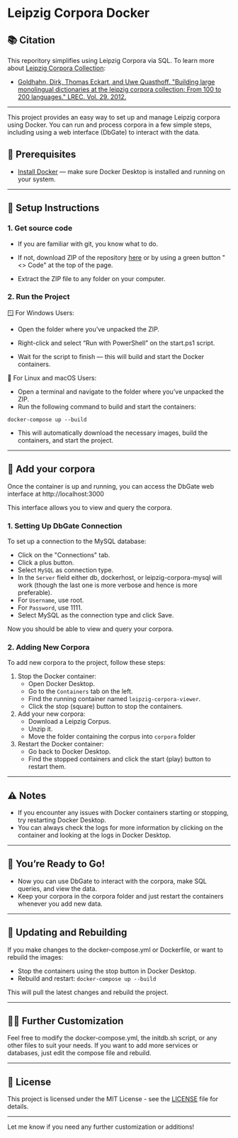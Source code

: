 # Leipzig Corpora Docker

## 📚 Citation

This reporitory simplifies using Leipzig Corpora via SQL. To learn more about [Leipzig Corpora Collection](https://cls.corpora.uni-leipzig.de/en):
* [Goldhahn, Dirk, Thomas Eckart, and Uwe Quasthoff. "Building large monolingual dictionaries at the leipzig corpora collection: From 100 to 200 languages." LREC. Vol. 29. 2012.](http://www.lrec-conf.org/proceedings/lrec2012/pdf/327_Paper.pdf)

---

This project provides an easy way to set up and manage Leipzig corpora using Docker. You can run and process corpora in a few simple steps, including using a web interface (DbGate) to interact with the data.

## 🔧 Prerequisites
* [Install Docker](https://www.docker.com) — make sure Docker Desktop is installed and running on your system.

---

## 🚀 Setup Instructions

### 1. Get source code

* If you are familiar with git, you know what to do.
  
* If not, download ZIP of the repository [here](https://github.com/bananaofhappiness/leipzig-corpora-viewer/archive/refs/heads/main.zip) or by using a green button "<> Code" at the top of the page.
	
* Extract the ZIP file to any folder on your computer.

### 2. Run the Project

🪟 For Windows Users:

* Open the folder where you’ve unpacked the ZIP.
    
* Right-click and select “Run with PowerShell” on the start.ps1 script.
    
* Wait for the script to finish — this will build and start the Docker containers.

🐧 For Linux and macOS Users:
* Open a terminal and navigate to the folder where you’ve unpacked the ZIP.
* Run the following command to build and start the containers:

`docker-compose up --build`

* This will automatically download the necessary images, build the containers, and start the project.

---

## 📒 Add your corpora

Once the container is up and running, you can access the DbGate web interface at http://localhost:3000

This interface allows you to view and query the corpora.

### 1. Setting Up DbGate Connection
To set up a connection to the MySQL database:
* Click on the "Connections" tab.
* Click a plus button.
* Select `MySQL` as connection type.
* In the `Server` field either db, dockerhost, or leipzig-corpora-mysql will work (though the last one is more verbose and hence is more preferable).
* For `Username`, use root.
* For `Password`, use 1111.
* Select MySQL as the connection type and click Save.

Now you should be able to view and query your corpora.

### 2. Adding New Corpora

To add new corpora to the project, follow these steps:
1. Stop the Docker container:
    * Open Docker Desktop.
    * Go to the `Containers` tab on the left.
    * Find the running container named `leipzig-corpora-viewer`.
    * Click the stop (square) button to stop the containers.
2. Add your new corpora:
   * Download a Leipzig Corpus.
   * Unzip it.
   * Move the folder containing the corpus into `corpora` folder
3. Restart the Docker container:
   * Go back to Docker Desktop.
   * Find the stopped containers and click the start (play) button to restart them.

---

## ⚠️ Notes
* If you encounter any issues with Docker containers starting or stopping, try restarting Docker Desktop.
* You can always check the logs for more information by clicking on the container and looking at the logs in Docker Desktop.

---

## 🎉 You’re Ready to Go!
* Now you can use DbGate to interact with the corpora, make SQL queries, and view the data.
* Keep your corpora in the corpora folder and just restart the containers whenever you add new data.

---

## 🔄 Updating and Rebuilding

If you make changes to the docker-compose.yml or Dockerfile, or want to rebuild the images:
* Stop the containers using the stop button in Docker Desktop.
* Rebuild and restart: `docker-compose up --build`

This will pull the latest changes and rebuild the project.

---

## 🧑‍💻 Further Customization

Feel free to modify the docker-compose.yml, the initdb.sh script, or any other files to suit your needs. If you want to add more services or databases, just edit the compose file and rebuild.

---

## 📜 License

This project is licensed under the MIT License - see the [LICENSE](https://github.com/bananaofhappiness/leipzig-corpora-viewer/blob/main/LICENSE) file for details.

---

Let me know if you need any further customization or additions!
